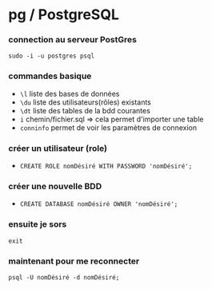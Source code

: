 # pg / PostgreSQL

### connection au serveur PostGres
`sudo -i -u postgres psql`

### commandes basique
- `\l` liste des bases de données
- `\du` liste des utilisateurs(rôles) existants
- `\dt` liste des tables de la bdd courantes
- `i` chemin/fichier.sql => cela permet d'importer une table
- `conninfo` permet de voir les paramètres de connexion
 
### créer un utilisateur (role)
- `CREATE ROLE nomDésiré WITH PASSWORD 'nomDésiré';`

### créer une nouvelle BDD
- `CREATE DATABASE nomDésiré OWNER 'nomDésiré';`
  
### ensuite je sors
`exit`

### maintenant pour me reconnecter
`psql -U nomDésiré -d nomDésiré;`

